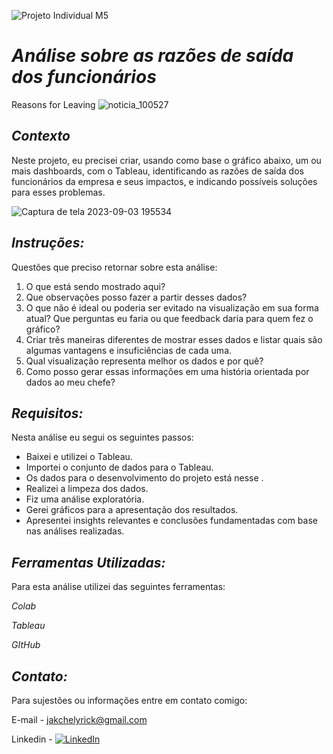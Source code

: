 ![Projeto Individual M5](https://img.shields.io/badge/Projeto-Individual%20M5-blueviolet.svg)

# *Análise sobre as razões de saída dos funcionários*

Reasons for Leaving
![noticia_100527](https://github.com/Jaqueline-SPC/Projeto_Individual_M5/assets/131497257/1ed8bc55-88fa-4c20-813c-f30d03652854)

## *Contexto*

Neste projeto, eu precisei criar, usando como base o gráfico abaixo, um ou mais dashboards, com o Tableau, identificando as
razões de saída dos funcionários da empresa e seus impactos, e indicando
possíveis soluções para esses problemas.


![Captura de tela 2023-09-03 195534](https://github.com/Jaqueline-SPC/Projeto_Individual_M5/assets/131497257/daaf1fb4-59fe-4728-8ce7-0f22cb023c9c)

## *Instruções:*

Questões que preciso retornar sobre esta análise:

1. O que está sendo mostrado aqui?
2. Que observações posso fazer a partir desses dados?
3. O que não é ideal ou poderia ser evitado na visualização em sua forma atual? Que perguntas eu faria ou que feedback daria para quem fez o gráfico?
4. Criar três maneiras diferentes de mostrar esses dados e listar quais são algumas vantagens e insuficiências de cada uma.
5. Qual visualização representa melhor os dados e por quê?
6. Como posso gerar essas informações em uma história orientada por dados ao meu chefe? 

## *Requisitos:*

Nesta análise eu segui os seguintes passos:

* Baixei e utilizei o Tableau.
* Importei o conjunto de dados para o Tableau.
* Os dados para o desenvolvimento do projeto está nesse .
* Realizei a limpeza dos dados.
* Fiz uma análise exploratória.
* Gerei gráficos para a apresentação dos resultados.
* Apresentei insights relevantes e conclusões fundamentadas com base
nas análises realizadas.

## *Ferramentas Utilizadas:*

Para esta análise utilizei das seguintes ferramentas:

*Colab*

*Tableau*

*GItHub*

## *Contato:*

Para sujestões ou informações entre em contato comigo:

E-mail - jakchelyrick@gmail.com

Linkedin - <a href="https://www.linkedin.com/in/jaqueline-data-analitics">
        <img src="https://img.shields.io/badge/LinkedIn-blue?style=flat-square&logo=linkedin" alt="LinkedIn">


  
